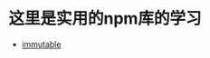 # 这里是实用的npm库的学习  

* [immutable](https://segmentfault.com/a/1190000010676878?name=npm&description=&isPrivate=1#articleHeader5)